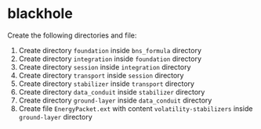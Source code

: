 # blackhole


Create the following directories and file:

1. Create directory `foundation` inside `bns_formula` directory
2. Create directory `integration` inside `foundation` directory
3. Create directory `session` inside `integration` directory
4. Create directory `transport` inside `session` directory
5. Create directory `stabilizer` inside `transport` directory
6. Create directory `data_conduit` inside `stabilizer` directory
7. Create directory `ground-layer` inside `data_conduit` directory
8. Create file `EnergyPacket.ext` with content `volatility-stabilizers` inside `ground-layer` directory
